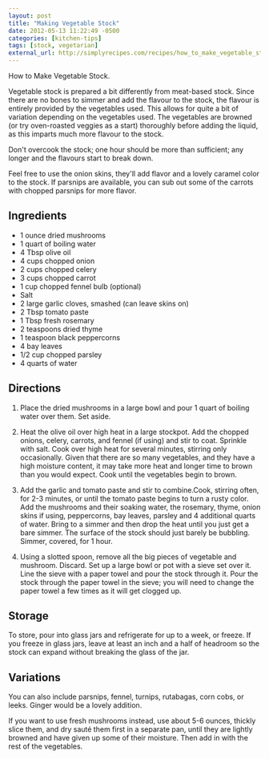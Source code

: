 ```yaml
---
layout: post
title: "Making Vegetable Stock"
date: 2012-05-13 11:22:49 -0500
categories: [kitchen-tips]
tags: [stock, vegetarian]
external_url: http://simplyrecipes.com/recipes/how_to_make_vegetable_stock/
---
```

How to Make Vegetable Stock.

Vegetable stock is prepared a bit differently from meat-based stock. Since there are no bones to simmer and add the flavour to the stock, the flavour is entirely provided by the vegetables used. This allows for quite a bit of variation depending on the vegetables used. The vegetables are browned (or try oven-roasted veggies as a start) thoroughly before adding the liquid, as this imparts much more flavour to the stock.


Don't overcook the stock; one hour should be more than sufficient; any longer and the flavours start to break down.

Feel free to use the onion skins, they'll add flavor and a lovely caramel color to the stock. If parsnips are available, you can sub out some of the carrots with chopped parsnips for more flavor.


## Ingredients

* 1 ounce dried mushrooms
* 1 quart of boiling water
* 4 Tbsp olive oil
* 4 cups chopped onion
* 2 cups chopped celery
* 3 cups chopped carrot
* 1 cup chopped fennel bulb (optional)
* Salt
* 2 large garlic cloves, smashed (can leave skins on)
* 2 Tbsp tomato paste
* 1 Tbsp fresh rosemary
* 2 teaspoons dried thyme
* 1 teaspoon black peppercorns
* 4 bay leaves
* 1/2 cup chopped parsley
* 4 quarts of water


## Directions

1.  Place the dried mushrooms in a large bowl and pour 1 quart of boiling water over them. Set aside.

1.  Heat the olive oil over high heat in a large stockpot. Add the chopped onions, celery, carrots, and fennel (if using) and stir to coat. Sprinkle with salt. Cook over high heat for several minutes, stirring only occasionally. Given that there are so many vegetables, and they have a high moisture content, it may take more heat and longer time to brown than you would expect. Cook until the vegetables begin to brown.

1.  Add the garlic and tomato paste and stir to combine.Cook, stirring often, for 2-3 minutes, or until the tomato paste begins to turn a rusty color. Add the mushrooms and their soaking water, the rosemary, thyme, onion skins if using, peppercorns, bay leaves, parsley and 4 additional quarts of water. Bring to a simmer and then drop the heat until you just get a bare simmer. The surface of the stock should just barely be bubbling. Simmer, covered, for 1 hour.

1.  Using a slotted spoon, remove all the big pieces of vegetable and mushroom. Discard. Set up a large bowl or pot with a sieve set over it. Line the sieve with a paper towel and pour the stock through it. Pour the stock through the paper towel in the sieve; you will need to change the paper towel a few times as it will get clogged up.


## Storage

To store, pour into glass jars and refrigerate for up to a week, or freeze. If you freeze in glass jars, leave at least an inch and a half of headroom so the stock can expand without breaking the glass of the jar.


## Variations

You can also include parsnips, fennel, turnips, rutabagas, corn cobs, or leeks. Ginger would be a lovely addition.

If you want to use fresh mushrooms instead, use about 5-6 ounces, thickly slice them, and dry saut&eacute; them first in a separate pan, until they are lightly browned and have given up some of their moisture. Then add in with the rest of the vegetables.

